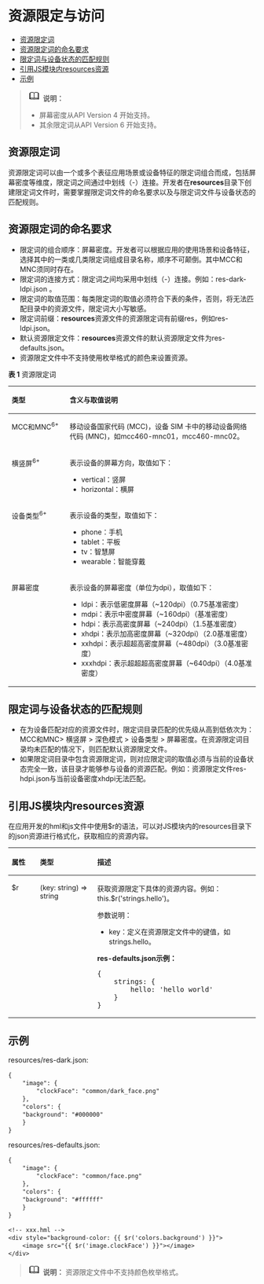 # 资源限定与访问<a name="ZH-CN_TOPIC_0000001164130752"></a>

-   [资源限定词](#zh-cn_topic_0000001173164731_section197802036142011)
-   [资源限定词的命名要求](#zh-cn_topic_0000001173164731_section550585117202)
-   [限定词与设备状态的匹配规则](#zh-cn_topic_0000001173164731_section59927387241)
-   [引用JS模块内resources资源](#zh-cn_topic_0000001173164731_section7516798256)
-   [示例](#zh-cn_topic_0000001173164731_section9710101017318)

>![](../public_sys-resources/icon-note.gif) **说明：** 
>-   屏幕密度从API Version 4 开始支持。
>-   其余限定词从API Version 6 开始支持。

## 资源限定词<a name="zh-cn_topic_0000001173164731_section197802036142011"></a>

资源限定词可以由一个或多个表征应用场景或设备特征的限定词组合而成，包括屏幕密度等维度，限定词之间通过中划线（-）连接。开发者在**resources**目录下创建限定词文件时，需要掌握限定词文件的命名要求以及与限定词文件与设备状态的匹配规则。

## 资源限定词的命名要求<a name="zh-cn_topic_0000001173164731_section550585117202"></a>

-   限定词的组合顺序：屏幕密度。开发者可以根据应用的使用场景和设备特征，选择其中的一类或几类限定词组成目录名称，顺序不可颠倒。其中MCC和MNC须同时存在。
-   限定词的连接方式：限定词之间均采用中划线（-）连接。例如：res-dark-ldpi.json 。
-   限定词的取值范围：每类限定词的取值必须符合下表的条件，否则，将无法匹配目录中的资源文件，限定词大小写敏感。
-   限定词前缀：**resources**资源文件的资源限定词有前缀res，例如res-ldpi.json。
-   默认资源限定文件：**resources**资源文件的默认资源限定文件为res-defaults.json。
-   资源限定文件中不支持使用枚举格式的颜色来设置资源。

**表 1**  资源限定词

<a name="zh-cn_topic_0000001173164731_table153971631192110"></a>
<table><thead align="left"><tr id="zh-cn_topic_0000001173164731_row1397133152114"><th class="cellrowborder" valign="top" width="23.400000000000002%" id="mcps1.2.3.1.1"><p id="zh-cn_topic_0000001173164731_p7397331152114"><a name="zh-cn_topic_0000001173164731_p7397331152114"></a><a name="zh-cn_topic_0000001173164731_p7397331152114"></a>类型</p>
</th>
<th class="cellrowborder" valign="top" width="76.6%" id="mcps1.2.3.1.2"><p id="zh-cn_topic_0000001173164731_p1139719318218"><a name="zh-cn_topic_0000001173164731_p1139719318218"></a><a name="zh-cn_topic_0000001173164731_p1139719318218"></a>含义与取值说明</p>
</th>
</tr>
</thead>
<tbody><tr id="zh-cn_topic_0000001173164731_row23971331152113"><td class="cellrowborder" valign="top" width="23.400000000000002%" headers="mcps1.2.3.1.1 "><p id="zh-cn_topic_0000001173164731_p2039763152117"><a name="zh-cn_topic_0000001173164731_p2039763152117"></a><a name="zh-cn_topic_0000001173164731_p2039763152117"></a>MCC和MNC<sup id="zh-cn_topic_0000001173164731_sup7466692017"><a name="zh-cn_topic_0000001173164731_sup7466692017"></a><a name="zh-cn_topic_0000001173164731_sup7466692017"></a>6+</sup></p>
</td>
<td class="cellrowborder" valign="top" width="76.6%" headers="mcps1.2.3.1.2 "><p id="zh-cn_topic_0000001173164731_p639717316215"><a name="zh-cn_topic_0000001173164731_p639717316215"></a><a name="zh-cn_topic_0000001173164731_p639717316215"></a>移动设备国家代码 (MCC)，设备 SIM 卡中的移动设备网络代码 (MNC)，如mcc460-mnc01，mcc460-mnc02。</p>
</td>
</tr>
<tr id="zh-cn_topic_0000001173164731_row8397103116219"><td class="cellrowborder" valign="top" width="23.400000000000002%" headers="mcps1.2.3.1.1 "><p id="zh-cn_topic_0000001173164731_p839793118219"><a name="zh-cn_topic_0000001173164731_p839793118219"></a><a name="zh-cn_topic_0000001173164731_p839793118219"></a>横竖屏<sup id="zh-cn_topic_0000001173164731_sup78689519016"><a name="zh-cn_topic_0000001173164731_sup78689519016"></a><a name="zh-cn_topic_0000001173164731_sup78689519016"></a>6+</sup></p>
</td>
<td class="cellrowborder" valign="top" width="76.6%" headers="mcps1.2.3.1.2 "><p id="zh-cn_topic_0000001173164731_p11696114442212"><a name="zh-cn_topic_0000001173164731_p11696114442212"></a><a name="zh-cn_topic_0000001173164731_p11696114442212"></a>表示设备的屏幕方向，取值如下：</p>
<a name="zh-cn_topic_0000001173164731_ul1315894982211"></a><a name="zh-cn_topic_0000001173164731_ul1315894982211"></a><ul id="zh-cn_topic_0000001173164731_ul1315894982211"><li>vertical：竖屏</li><li>horizontal：横屏</li></ul>
</td>
</tr>
<tr id="zh-cn_topic_0000001173164731_row13397123192111"><td class="cellrowborder" valign="top" width="23.400000000000002%" headers="mcps1.2.3.1.1 "><p id="zh-cn_topic_0000001173164731_p9397931102115"><a name="zh-cn_topic_0000001173164731_p9397931102115"></a><a name="zh-cn_topic_0000001173164731_p9397931102115"></a>设备类型<sup id="zh-cn_topic_0000001173164731_sup1333010908"><a name="zh-cn_topic_0000001173164731_sup1333010908"></a><a name="zh-cn_topic_0000001173164731_sup1333010908"></a>6+</sup></p>
</td>
<td class="cellrowborder" valign="top" width="76.6%" headers="mcps1.2.3.1.2 "><p id="zh-cn_topic_0000001173164731_p38048942312"><a name="zh-cn_topic_0000001173164731_p38048942312"></a><a name="zh-cn_topic_0000001173164731_p38048942312"></a>表示设备的类型，取值如下：</p>
<a name="zh-cn_topic_0000001173164731_ul13333911182311"></a><a name="zh-cn_topic_0000001173164731_ul13333911182311"></a><ul id="zh-cn_topic_0000001173164731_ul13333911182311"><li>phone：手机</li><li>tablet：平板</li><li>tv：智慧屏</li><li>wearable：智能穿戴</li></ul>
</td>
</tr>
<tr id="zh-cn_topic_0000001173164731_row1890413245238"><td class="cellrowborder" valign="top" width="23.400000000000002%" headers="mcps1.2.3.1.1 "><p id="zh-cn_topic_0000001173164731_p2090532442315"><a name="zh-cn_topic_0000001173164731_p2090532442315"></a><a name="zh-cn_topic_0000001173164731_p2090532442315"></a>屏幕密度</p>
</td>
<td class="cellrowborder" valign="top" width="76.6%" headers="mcps1.2.3.1.2 "><p id="zh-cn_topic_0000001173164731_p2389144311231"><a name="zh-cn_topic_0000001173164731_p2389144311231"></a><a name="zh-cn_topic_0000001173164731_p2389144311231"></a>表示设备的屏幕密度（单位为dpi），取值如下：</p>
<a name="zh-cn_topic_0000001173164731_ul1311184562317"></a><a name="zh-cn_topic_0000001173164731_ul1311184562317"></a><ul id="zh-cn_topic_0000001173164731_ul1311184562317"><li>ldpi：表示低密度屏幕（~120dpi）（0.75基准密度）</li><li>mdpi：表示中密度屏幕（~160dpi）（基准密度）</li><li>hdpi：表示高密度屏幕（~240dpi）（1.5基准密度）</li><li>xhdpi：表示加高密度屏幕（~320dpi）（2.0基准密度）</li><li>xxhdpi：表示超超高密度屏幕（~480dpi）（3.0基准密度）</li><li>xxxhdpi：表示超超超高密度屏幕（~640dpi）（4.0基准密度）</li></ul>
</td>
</tr>
</tbody>
</table>

## 限定词与设备状态的匹配规则<a name="zh-cn_topic_0000001173164731_section59927387241"></a>

-   在为设备匹配对应的资源文件时，限定词目录匹配的优先级从高到低依次为：MCC和MNC\> 横竖屏 \> 深色模式 \> 设备类型 \> 屏幕密度。在资源限定词目录均未匹配的情况下，则匹配默认资源限定文件。
-   如果限定词目录中包含资源限定词，则对应限定词的取值必须与当前的设备状态完全一致，该目录才能够参与设备的资源匹配。例如：资源限定文件res-hdpi.json与当前设备密度xhdpi无法匹配。

## 引用JS模块内resources资源<a name="zh-cn_topic_0000001173164731_section7516798256"></a>

在应用开发的hml和js文件中使用$r的语法，可以对JS模块内的resources目录下的json资源进行格式化，获取相应的资源内容。

<a name="zh-cn_topic_0000001173164731_table1595144416585"></a>
<table><thead align="left"><tr id="zh-cn_topic_0000001173164731_row1295119445588"><th class="cellrowborder" valign="top" width="11.41114111411141%" id="mcps1.1.4.1.1"><p id="zh-cn_topic_0000001173164731_p18951844195815"><a name="zh-cn_topic_0000001173164731_p18951844195815"></a><a name="zh-cn_topic_0000001173164731_p18951844195815"></a>属性</p>
</th>
<th class="cellrowborder" valign="top" width="23.17231723172317%" id="mcps1.1.4.1.2"><p id="zh-cn_topic_0000001173164731_p16951044135813"><a name="zh-cn_topic_0000001173164731_p16951044135813"></a><a name="zh-cn_topic_0000001173164731_p16951044135813"></a>类型</p>
</th>
<th class="cellrowborder" valign="top" width="65.41654165416541%" id="mcps1.1.4.1.3"><p id="zh-cn_topic_0000001173164731_p1795154417586"><a name="zh-cn_topic_0000001173164731_p1795154417586"></a><a name="zh-cn_topic_0000001173164731_p1795154417586"></a>描述</p>
</th>
</tr>
</thead>
<tbody><tr id="zh-cn_topic_0000001173164731_row8951164435812"><td class="cellrowborder" valign="top" width="11.41114111411141%" headers="mcps1.1.4.1.1 "><p id="zh-cn_topic_0000001173164731_p195124495814"><a name="zh-cn_topic_0000001173164731_p195124495814"></a><a name="zh-cn_topic_0000001173164731_p195124495814"></a>$r</p>
</td>
<td class="cellrowborder" valign="top" width="23.17231723172317%" headers="mcps1.1.4.1.2 "><p id="zh-cn_topic_0000001173164731_p3952164418589"><a name="zh-cn_topic_0000001173164731_p3952164418589"></a><a name="zh-cn_topic_0000001173164731_p3952164418589"></a>(key: string) =&gt; string</p>
</td>
<td class="cellrowborder" valign="top" width="65.41654165416541%" headers="mcps1.1.4.1.3 "><p id="zh-cn_topic_0000001173164731_p204636815564"><a name="zh-cn_topic_0000001173164731_p204636815564"></a><a name="zh-cn_topic_0000001173164731_p204636815564"></a>获取资源限定下具体的资源内容。例如：this.$r('strings.hello')。</p>
<p id="zh-cn_topic_0000001173164731_p1146311815615"><a name="zh-cn_topic_0000001173164731_p1146311815615"></a><a name="zh-cn_topic_0000001173164731_p1146311815615"></a>参数说明：</p>
<a name="zh-cn_topic_0000001173164731_ul18463178185617"></a><a name="zh-cn_topic_0000001173164731_ul18463178185617"></a><ul id="zh-cn_topic_0000001173164731_ul18463178185617"><li>key：定义在资源限定文件中的键值，如strings.hello。</li></ul>
<p id="zh-cn_topic_0000001173164731_p174645835614"><a name="zh-cn_topic_0000001173164731_p174645835614"></a><a name="zh-cn_topic_0000001173164731_p174645835614"></a><strong id="zh-cn_topic_0000001173164731_b74640855613"><a name="zh-cn_topic_0000001173164731_b74640855613"></a><a name="zh-cn_topic_0000001173164731_b74640855613"></a>res-defaults.json示例：</strong></p>
<pre class="screen" id="zh-cn_topic_0000001173164731_screen8464178165613"><a name="zh-cn_topic_0000001173164731_screen8464178165613"></a><a name="zh-cn_topic_0000001173164731_screen8464178165613"></a>{
    strings: {
        hello: 'hello world'
    }
}</pre>
</td>
</tr>
</tbody>
</table>

## 示例<a name="zh-cn_topic_0000001173164731_section9710101017318"></a>

resources/res-dark.json:

```
{
    "image": {
        "clockFace": "common/dark_face.png"
    },
    "colors": {
	"background": "#000000"
    }
}
```

resources/res-defaults.json:

```
{
    "image": {
        "clockFace": "common/face.png"
    },
    "colors": {
	"background": "#ffffff"
    }
}
```

```
<!-- xxx.hml -->
<div style="background-color: {{ $r('colors.background') }}">
    <image src="{{ $r('image.clockFace') }}"></image>
</div>
```

>![](../public_sys-resources/icon-note.gif) **说明：** 
>资源限定文件中不支持颜色枚举格式。

